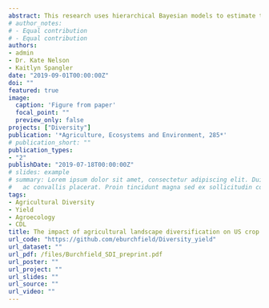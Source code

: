 ```yaml
---
abstract: This research uses hierarchical Bayesian models to estimate the relationship between landscape-scale agricultural diversity and the yields of corn, soy, and winter wheat in the coterminous United States. We find that the yields of corn and winter wheat increase by as much as 20% in highly diversified agricultural systems. Our findings also indicate that (1) crop production is more responsive to the number of distinct crop types cultivated on a landscape than their cultivated extent and that (2) increasing diversity in agricultural systems that are already diverse brings the highest yield gains. Our models provide strong evidence at national and regional scales that agricultural diversification-an intervention with known ecosystem benefits-can increase crop production.
# author_notes:
# - Equal contribution
# - Equal contribution
authors:
- admin
- Dr. Kate Nelson
- Kaitlyn Spangler
date: "2019-09-01T00:00:00Z"
doi: ""
featured: true
image:
  caption: 'Figure from paper'
  focal_point: ""
  preview_only: false
projects: ["Diversity"]
publication: '*Agriculture, Ecosystems and Environment, 285*'
# publication_short: ""
publication_types:
- "2"
publishDate: "2019-07-18T00:00:00Z"
# slides: example
# summary: Lorem ipsum dolor sit amet, consectetur adipiscing elit. Duis posuere tellus
#   ac convallis placerat. Proin tincidunt magna sed ex sollicitudin condimentum.
tags:
- Agricultural Diversity
- Yield
- Agroecology
- CDL
title: The impact of agricultural landscape diversification on US crop production
url_code: "https://github.com/eburchfield/Diversity_yield"
url_dataset: ""
url_pdf: /files/Burchfield_SDI_preprint.pdf
url_poster: ""
url_project: ""
url_slides: ""
url_source: ""
url_video: ""
---
```


